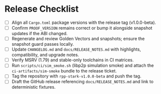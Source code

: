 # Release Checklist

- [ ] Align all `Cargo.toml` package versions with the release tag (v1.0.0-beta).
- [ ] Confirm `PROOF_VERSION` remains correct or bump it alongside snapshot updates if the ABI changed.
- [ ] Regenerate and review Golden Vectors and snapshots; ensure the snapshot guard passes locally.
- [ ] Update `CHANGELOG.md` and `docs/RELEASE_NOTES.md` with highlights, compatibility, and upgrade notes.
- [ ] Verify MSRV (1.79) and stable-only toolchains in CI matrices.
- [ ] Run `scripts/ci/sim_smoke.sh` (libp2p simulation smoke) and attach the `ci-artifacts/sim-smoke` bundle to the release ticket.
- [ ] Tag the repository with `rpp-stark-v1.0.0-beta` and push the tag.
- [ ] Draft the GitHub release referencing `docs/RELEASE_NOTES.md` and link to deterministic fixtures.
